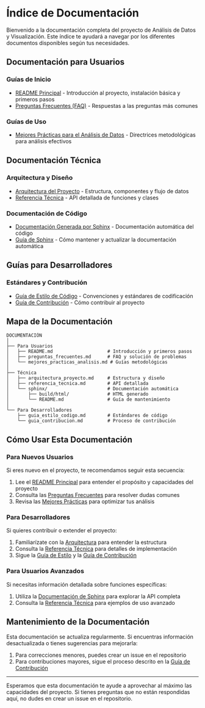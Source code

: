 # Índice de Documentación

Bienvenido a la documentación completa del proyecto de Análisis de Datos y Visualización. Este índice te ayudará a navegar por los diferentes documentos disponibles según tus necesidades.

## Documentación para Usuarios

### Guías de Inicio

- [README Principal](../README.md) - Introducción al proyecto, instalación básica y primeros pasos
- [Preguntas Frecuentes (FAQ)](preguntas_frecuentes.md) - Respuestas a las preguntas más comunes

### Guías de Uso

- [Mejores Prácticas para el Análisis de Datos](mejores_practicas_analisis.md) - Directrices metodológicas para análisis efectivos

## Documentación Técnica

### Arquitectura y Diseño

- [Arquitectura del Proyecto](arquitectura_proyecto.md) - Estructura, componentes y flujo de datos
- [Referencia Técnica](referencia_tecnica.md) - API detallada de funciones y clases

### Documentación de Código

- [Documentación Generada por Sphinx](sphinx/build/html/index.html) - Documentación automática del código
- [Guía de Sphinx](sphinx/README.md) - Cómo mantener y actualizar la documentación automática

## Guías para Desarrolladores

### Estándares y Contribución

- [Guía de Estilo de Código](guia_estilo_codigo.md) - Convenciones y estándares de codificación
- [Guía de Contribución](guia_contribucion.md) - Cómo contribuir al proyecto

## Mapa de la Documentación

```
DOCUMENTACIÓN
│
├── Para Usuarios
│   ├── README.md                    # Introducción y primeros pasos
│   ├── preguntas_frecuentes.md      # FAQ y solución de problemas
│   └── mejores_practicas_analisis.md # Guías metodológicas
│
├── Técnica
│   ├── arquitectura_proyecto.md     # Estructura y diseño
│   ├── referencia_tecnica.md        # API detallada
│   └── sphinx/                      # Documentación automática
│       ├── build/html/              # HTML generado
│       └── README.md                # Guía de mantenimiento
│
└── Para Desarrolladores
    ├── guia_estilo_codigo.md        # Estándares de código
    └── guia_contribucion.md         # Proceso de contribución
```

## Cómo Usar Esta Documentación

### Para Nuevos Usuarios

Si eres nuevo en el proyecto, te recomendamos seguir esta secuencia:

1. Lee el [README Principal](../README.md) para entender el propósito y capacidades del proyecto
2. Consulta las [Preguntas Frecuentes](preguntas_frecuentes.md) para resolver dudas comunes
3. Revisa las [Mejores Prácticas](mejores_practicas_analisis.md) para optimizar tus análisis

### Para Desarrolladores

Si quieres contribuir o extender el proyecto:

1. Familiarízate con la [Arquitectura](arquitectura_proyecto.md) para entender la estructura
2. Consulta la [Referencia Técnica](referencia_tecnica.md) para detalles de implementación
3. Sigue la [Guía de Estilo](guia_estilo_codigo.md) y la [Guía de Contribución](guia_contribucion.md)

### Para Usuarios Avanzados

Si necesitas información detallada sobre funciones específicas:

1. Utiliza la [Documentación de Sphinx](sphinx/build/html/index.html) para explorar la API completa
2. Consulta la [Referencia Técnica](referencia_tecnica.md) para ejemplos de uso avanzado

## Mantenimiento de la Documentación

Esta documentación se actualiza regularmente. Si encuentras información desactualizada o tienes sugerencias para mejorarla:

1. Para correcciones menores, puedes crear un issue en el repositorio
2. Para contribuciones mayores, sigue el proceso descrito en la [Guía de Contribución](guia_contribucion.md)

---

Esperamos que esta documentación te ayude a aprovechar al máximo las capacidades del proyecto. Si tienes preguntas que no están respondidas aquí, no dudes en crear un issue en el repositorio.